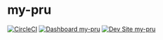 # my-pru

[![CircleCI](https://circleci.com/gh/umandalroald/my-pru.svg?style=shield)](https://circleci.com/gh/umandalroald/my-pru)
[![Dashboard my-pru](https://img.shields.io/badge/dashboard-my_pru-yellow.svg)](https://dashboard.pantheon.io/sites/2960d384-9ec3-411c-94d2-a7aa4dc91341#dev/code)
[![Dev Site my-pru](https://img.shields.io/badge/site-my_pru-blue.svg)](http://dev-my-pru.pantheonsite.io/)